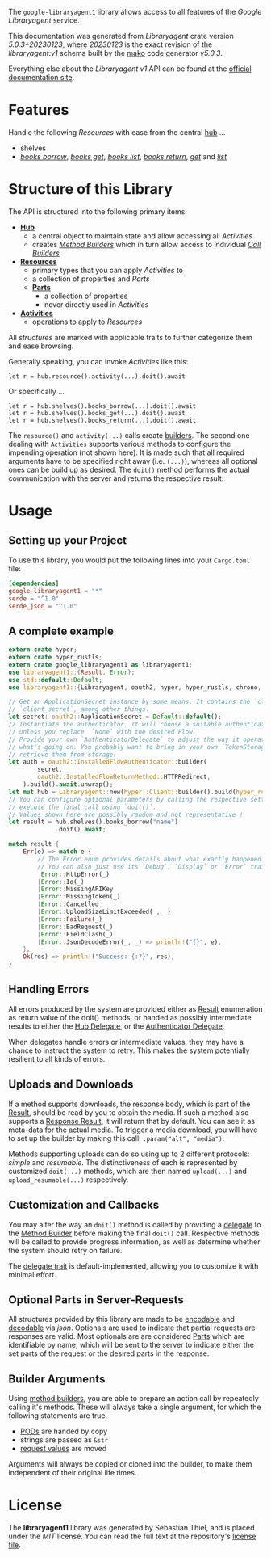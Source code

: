 <!---
DO NOT EDIT !
This file was generated automatically from 'src/generator/templates/api/README.md.mako'
DO NOT EDIT !
-->
The `google-libraryagent1` library allows access to all features of the *Google Libraryagent* service.

This documentation was generated from *Libraryagent* crate version *5.0.3+20230123*, where *20230123* is the exact revision of the *libraryagent:v1* schema built by the [mako](http://www.makotemplates.org/) code generator *v5.0.3*.

Everything else about the *Libraryagent* *v1* API can be found at the
[official documentation site](https://cloud.google.com/docs/quota).
# Features

Handle the following *Resources* with ease from the central [hub](https://docs.rs/google-libraryagent1/5.0.3+20230123/google_libraryagent1/Libraryagent) ...

* shelves
 * [*books borrow*](https://docs.rs/google-libraryagent1/5.0.3+20230123/google_libraryagent1/api::ShelfBookBorrowCall), [*books get*](https://docs.rs/google-libraryagent1/5.0.3+20230123/google_libraryagent1/api::ShelfBookGetCall), [*books list*](https://docs.rs/google-libraryagent1/5.0.3+20230123/google_libraryagent1/api::ShelfBookListCall), [*books return*](https://docs.rs/google-libraryagent1/5.0.3+20230123/google_libraryagent1/api::ShelfBookReturnCall), [*get*](https://docs.rs/google-libraryagent1/5.0.3+20230123/google_libraryagent1/api::ShelfGetCall) and [*list*](https://docs.rs/google-libraryagent1/5.0.3+20230123/google_libraryagent1/api::ShelfListCall)




# Structure of this Library

The API is structured into the following primary items:

* **[Hub](https://docs.rs/google-libraryagent1/5.0.3+20230123/google_libraryagent1/Libraryagent)**
    * a central object to maintain state and allow accessing all *Activities*
    * creates [*Method Builders*](https://docs.rs/google-libraryagent1/5.0.3+20230123/google_libraryagent1/client::MethodsBuilder) which in turn
      allow access to individual [*Call Builders*](https://docs.rs/google-libraryagent1/5.0.3+20230123/google_libraryagent1/client::CallBuilder)
* **[Resources](https://docs.rs/google-libraryagent1/5.0.3+20230123/google_libraryagent1/client::Resource)**
    * primary types that you can apply *Activities* to
    * a collection of properties and *Parts*
    * **[Parts](https://docs.rs/google-libraryagent1/5.0.3+20230123/google_libraryagent1/client::Part)**
        * a collection of properties
        * never directly used in *Activities*
* **[Activities](https://docs.rs/google-libraryagent1/5.0.3+20230123/google_libraryagent1/client::CallBuilder)**
    * operations to apply to *Resources*

All *structures* are marked with applicable traits to further categorize them and ease browsing.

Generally speaking, you can invoke *Activities* like this:

```Rust,ignore
let r = hub.resource().activity(...).doit().await
```

Or specifically ...

```ignore
let r = hub.shelves().books_borrow(...).doit().await
let r = hub.shelves().books_get(...).doit().await
let r = hub.shelves().books_return(...).doit().await
```

The `resource()` and `activity(...)` calls create [builders][builder-pattern]. The second one dealing with `Activities`
supports various methods to configure the impending operation (not shown here). It is made such that all required arguments have to be
specified right away (i.e. `(...)`), whereas all optional ones can be [build up][builder-pattern] as desired.
The `doit()` method performs the actual communication with the server and returns the respective result.

# Usage

## Setting up your Project

To use this library, you would put the following lines into your `Cargo.toml` file:

```toml
[dependencies]
google-libraryagent1 = "*"
serde = "^1.0"
serde_json = "^1.0"
```

## A complete example

```Rust
extern crate hyper;
extern crate hyper_rustls;
extern crate google_libraryagent1 as libraryagent1;
use libraryagent1::{Result, Error};
use std::default::Default;
use libraryagent1::{Libraryagent, oauth2, hyper, hyper_rustls, chrono, FieldMask};

// Get an ApplicationSecret instance by some means. It contains the `client_id` and
// `client_secret`, among other things.
let secret: oauth2::ApplicationSecret = Default::default();
// Instantiate the authenticator. It will choose a suitable authentication flow for you,
// unless you replace  `None` with the desired Flow.
// Provide your own `AuthenticatorDelegate` to adjust the way it operates and get feedback about
// what's going on. You probably want to bring in your own `TokenStorage` to persist tokens and
// retrieve them from storage.
let auth = oauth2::InstalledFlowAuthenticator::builder(
        secret,
        oauth2::InstalledFlowReturnMethod::HTTPRedirect,
    ).build().await.unwrap();
let mut hub = Libraryagent::new(hyper::Client::builder().build(hyper_rustls::HttpsConnectorBuilder::new().with_native_roots().https_or_http().enable_http1().build()), auth);
// You can configure optional parameters by calling the respective setters at will, and
// execute the final call using `doit()`.
// Values shown here are possibly random and not representative !
let result = hub.shelves().books_borrow("name")
             .doit().await;

match result {
    Err(e) => match e {
        // The Error enum provides details about what exactly happened.
        // You can also just use its `Debug`, `Display` or `Error` traits
         Error::HttpError(_)
        |Error::Io(_)
        |Error::MissingAPIKey
        |Error::MissingToken(_)
        |Error::Cancelled
        |Error::UploadSizeLimitExceeded(_, _)
        |Error::Failure(_)
        |Error::BadRequest(_)
        |Error::FieldClash(_)
        |Error::JsonDecodeError(_, _) => println!("{}", e),
    },
    Ok(res) => println!("Success: {:?}", res),
}

```
## Handling Errors

All errors produced by the system are provided either as [Result](https://docs.rs/google-libraryagent1/5.0.3+20230123/google_libraryagent1/client::Result) enumeration as return value of
the doit() methods, or handed as possibly intermediate results to either the
[Hub Delegate](https://docs.rs/google-libraryagent1/5.0.3+20230123/google_libraryagent1/client::Delegate), or the [Authenticator Delegate](https://docs.rs/yup-oauth2/*/yup_oauth2/trait.AuthenticatorDelegate.html).

When delegates handle errors or intermediate values, they may have a chance to instruct the system to retry. This
makes the system potentially resilient to all kinds of errors.

## Uploads and Downloads
If a method supports downloads, the response body, which is part of the [Result](https://docs.rs/google-libraryagent1/5.0.3+20230123/google_libraryagent1/client::Result), should be
read by you to obtain the media.
If such a method also supports a [Response Result](https://docs.rs/google-libraryagent1/5.0.3+20230123/google_libraryagent1/client::ResponseResult), it will return that by default.
You can see it as meta-data for the actual media. To trigger a media download, you will have to set up the builder by making
this call: `.param("alt", "media")`.

Methods supporting uploads can do so using up to 2 different protocols:
*simple* and *resumable*. The distinctiveness of each is represented by customized
`doit(...)` methods, which are then named `upload(...)` and `upload_resumable(...)` respectively.

## Customization and Callbacks

You may alter the way an `doit()` method is called by providing a [delegate](https://docs.rs/google-libraryagent1/5.0.3+20230123/google_libraryagent1/client::Delegate) to the
[Method Builder](https://docs.rs/google-libraryagent1/5.0.3+20230123/google_libraryagent1/client::CallBuilder) before making the final `doit()` call.
Respective methods will be called to provide progress information, as well as determine whether the system should
retry on failure.

The [delegate trait](https://docs.rs/google-libraryagent1/5.0.3+20230123/google_libraryagent1/client::Delegate) is default-implemented, allowing you to customize it with minimal effort.

## Optional Parts in Server-Requests

All structures provided by this library are made to be [encodable](https://docs.rs/google-libraryagent1/5.0.3+20230123/google_libraryagent1/client::RequestValue) and
[decodable](https://docs.rs/google-libraryagent1/5.0.3+20230123/google_libraryagent1/client::ResponseResult) via *json*. Optionals are used to indicate that partial requests are responses
are valid.
Most optionals are are considered [Parts](https://docs.rs/google-libraryagent1/5.0.3+20230123/google_libraryagent1/client::Part) which are identifiable by name, which will be sent to
the server to indicate either the set parts of the request or the desired parts in the response.

## Builder Arguments

Using [method builders](https://docs.rs/google-libraryagent1/5.0.3+20230123/google_libraryagent1/client::CallBuilder), you are able to prepare an action call by repeatedly calling it's methods.
These will always take a single argument, for which the following statements are true.

* [PODs][wiki-pod] are handed by copy
* strings are passed as `&str`
* [request values](https://docs.rs/google-libraryagent1/5.0.3+20230123/google_libraryagent1/client::RequestValue) are moved

Arguments will always be copied or cloned into the builder, to make them independent of their original life times.

[wiki-pod]: http://en.wikipedia.org/wiki/Plain_old_data_structure
[builder-pattern]: http://en.wikipedia.org/wiki/Builder_pattern
[google-go-api]: https://github.com/google/google-api-go-client

# License
The **libraryagent1** library was generated by Sebastian Thiel, and is placed
under the *MIT* license.
You can read the full text at the repository's [license file][repo-license].

[repo-license]: https://github.com/Byron/google-apis-rsblob/main/LICENSE.md

